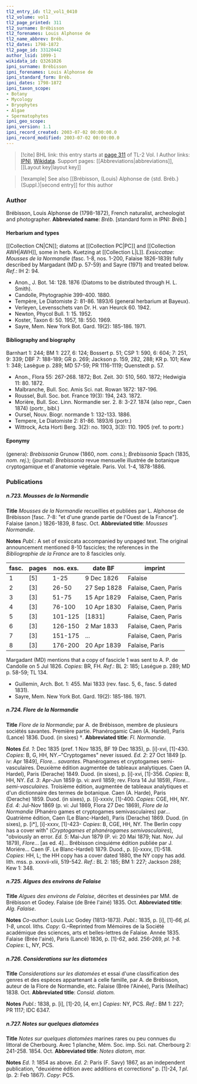 ```yaml
---
tl2_entry_id: tl2_vol1_0410
tl2_volume: vol1
tl2_page_printed: 311
tl2_surname: Brébisson
tl2_forenames: Louis Alphonse de
tl2_name_abbrev: Bréb.
tl2_dates: 1798-1872
tl2_page_id: 33120442
author_lsid: 1099-1
wikidata_id: Q3261026
ipni_surname: Brébisson
ipni_forenames: Louis Alphonse de
ipni_standard_form: Bréb.
ipni_dates: 1798-1872
ipni_taxon_scope: 
- Botany
- Mycology
- Bryophytes
- Algae
- Spermatophytes
ipni_geo_scope: 
ipni_version: 1.1
ipni_record_created: 2003-07-02 00:00:00.0
ipni_record_modified: 2003-07-02 00:00:00.0
---
```


> [!cite] BHL link: this entry starts at [page 311](https://www.biodiversitylibrary.org/page/33120442) of TL-2 Vol. I
> Author links: [IPNI](https://www.ipni.org/a/1099-1), [Wikidata](https://www.wikidata.org/wiki/Q3261026). Support pages: [[Abbreviations|abbreviations]], [[Layout key|layout key]]

> [!example] See also [[Brébisson, (Louis) Alphonse de {std. Bréb.} (Suppl.)|second entry]] for this author

### Author

Brébisson, Louis Alphonse de (1798-1872), French naturalist, archeologist and photographer. 
**Abbreviated name**: *Bréb.* \[standard form in IPNI: *Bréb.*\]

#### Herbarium and types

[[Collection CN|CN]]; diatoms at [[Collection PC|PC]] and [[Collection AWH|AWH]], some in herb. Kuetzing at [[Collection L|L]].
*Exsiccatae*: *Mousses de la Normandie* (fasc. 1-8, nos. 1-200, Falaise 1826-1839) fully described by Margadant (MD p. 57-59) and Sayre (1971) and treated below.
*Ref*.: IH 2: 94.
- Anon., J. Bot. 14: 128. 1876 (Diatoms to be distributed through H. L. Smith).
- Candolle, Phytographie 399-400. 1880.
- Tempère, Le Diatomiste 2: 81-86. 1893/6 (general herbarium at Bayeux).
- Verleyen, Levensschets van Dr. H. van Heurck 60. 1942.
- Newton, Phycol Bull. 1: 15. 1952.
- Koster, Taxon 6: 50. 1957, 18: 550. 1969.
- Sayre, Mem. New York Bot. Gard. 19(2): 185-186. 1971.

#### Bibliography and biography

Barnhart 1: 244; BM 1: 227, 6: 124; Bossert p. 51; CSP 1: 590, 6: 604; 7: 251, 9: 339; DBF 7: 188-189; GR p. 269; Jackson p. 159, 282, 288; KR p. 101; Kew 1: 348; Lasègue p. 289; MD 57-59; PR 1116-1119; Quenstedt p. 57.
- Anon., Flora 55: 267-268. 1872; Bot. Zeit. 30: 510, 560. 1872; Hedwigia 11: 80. 1872.
- Malbranche, Bull. Soc. Amis Sci. nat. Rowan 1872: 187-196.
- Roussel, Bull. Soc. bot. France 19(3): 194, 243. 1872.
- Morière, Bull. Soc. Linn. Normandie ser. 2. 8: 3-27. 1874 (also repr., Caen 1874) (portr., bibl.)
- Oursel, Nouv. Biogr. normande 1: 132-133. 1886.
- Tempere, Le Diatomiste 2: 81-86. 1893/6 (portr.)
- Wittrock, Acta Horti Berg. 3(2): no. 1903, 3(3): 110. 1905 (ref. to portr.)

#### Eponymy

(genera): *Brebissonia* Grunow (1860, *nom. cons.*); *Brebissonia* Spach (1835, *nom. rej.*); (journal): *Brebissonia* revue mensuelle illustrée de botanique cryptogamique et d'anatomie végétale. Paris. Vol. 1-4, 1878-1886.

### Publications

##### n.723. Mousses de la Normandie

**Title**
*Mousses de la Normandie* recueillies et publiées par L. Alphonse de Brébisson \[fasc. 7-8: "et d'une grande partie de l'Ouest de la France"\]. Falaise (anon.) 1826-1839, 8 fasc. Oct.
**Abbreviated title**: *Mousses Normandie*.

**Notes**
*Publ*.: A set of exsiccata accompanied by unpaged text. The original announcement mentioned 8-10 fascicles; the references in the *Bibliographie de la France* are to 8 fascicles only.

|fasc.	|pages	|nos. exs.	|date BF	|imprint|
|---	|---	|---	|---	|---	|
|1	|\[5\]	|1-25	|9 Dec 1826	|Falaise|
|2	|\[3\]	|26-50	|27 Sep 1828	|Falaise, Caen, Paris|
|3	|\[3\]	|51-75	|15 Apr 1829	|Falaise, Caen, Paris|
|4	|\[3\]	|76-100	|10 Apr 1830	|Falaise, Caen, Paris|
|5	|\[3\]	|101-125	|\[1831\]	|Falaise, Caen, Paris|
|6	|\[3\]	|126-150	|2 Mar 1833	|Falaise, Caen, Paris|
|7	|\[3\]	|151-175	|...	|Falaise, Caen, Paris|
|8	|\[3\]	|176-200	|20 Apr 1839	|Falaise, Paris|

Margadant (MD) mentions that a copy of fascicle 1 was sent to A. P. de Candolle on 5 Jul 1826. *Copies*: BR, FH.
*Ref*.: BL 2: 185; Laségue p. 289; MD p. 58-59; TL 134.
- Guillemin, Arch. Bot. 1: 455. Mai 1833 (rev. fasc. 5, 6., fasc. 5 dated 1831).
- Sayre, Mem. New York Bot. Gard. 19(2): 185-186. 1971.

##### n.724. Flore de la Normandie

**Title**
*Flore de la Normandie*; par A. de Brébisson, membre de plusieurs sociétés savantes. Première partie. Phanérogamic Caen (A. Hardel), Paris (Lance) 1836. Duod. (in sixes) †.
**Abbreviated title**: *Fl. Normandie*.

**Notes**
*Ed. 1*: Dec 1835 (pref. 1 Nov 1835, BF 19 Dec 1835), p. \[i\]-xvi, \[1\]-430. *Copies*: B, G, HH, NY.–"Cryptogames" never issued.
*Ed. 2*: 27 Oct 1849 \[p. iv: Apr 1849\], *Flore... savantes*. Phanérogames et cryptogames semi-vasculaires. Deuxième édition augmentée de tableaux analytiques. Caen (A. Hardel), Paris (Derache) 1849. Duod. (in sixes), p. \[i\]-xvi, \[1\]-356. *Copies*: B, HH, NY.
*Ed. 3*: Apr-Jun 1859 (p. vi: avril 1859; rev. Flora 14 Jul 1859), *Flore... semi-vasculaires*. Troisième édition, augmentée de tableaux analytiques et d'un dictionnaire des termes de botanique. Caen (A. Harde), Paris (Derache) 1859. Duod. (in sixes), p. \[i\]-xxxiv, \[1\]-400. *Copies*: CGE, HH, NY.
*Ed. 4*: Jul-Nov 1869 (p. vi: Jul 1869, Flora 27 Dec 1869), *Flore de la Normandie* (Phanéro games et cryptogames semivasculaires) par... Quatrième édition, Caen (Le Blanc-Hardel), Paris (Derache) 1869. Duod. (in sixes), p. \[i\*\], \[i\]-xxxv, \[1\]-423- *Copies*: B, CGE, HH, NY. The Berlin copy has a cover with" (*Cryptogames et phanérogames semivasculaires*), "obviously an error.
*Ed. 5*: Mai-Jun 1879 (P. vi: 20 Mai 1879; Nat. Nov. Jul 1879), *Flore*... \[as ed. 4\]... Brébisson cinquiéme édition publiée par J. Moriére... Caen (F. Le Blanc-Hardel) 1879. Duod., p. \[i\]-xxxv, \[1\]-518. *Copies*: HH, L; the HH copy has a cover dated 1880, the NY copy has add. lith. mss. p. xxxvii-xlii, 519-542.
*Ref*.: BL 2: 185; BM 1: 227; Jackson 288; Kew 1: 348.

##### n.725. Algues des environs de Falaise

**Title**
*Algues des environs de Falaise*, décrites et dessinées par MM. de Brébisson et Godey. Falaise (de Brée l'ainé) 1835. Oct.
**Abbreviated title**: *Alg. Falaise*.

**Notes**
*Co-author*: Louis Luc Godey (1813-1873).
*Publ*.: 1835, p. \[i\], \[1\]-*66, pl. 1-8*, uncol. liths. *Copy*: G.–Reprinted from Mémoires de la Société académique des sciences, arts et belles-lettres de Falaise. Année 1835. Falaise (Brée l'ainé), Paris (Lancé) 1836, p. \[1\]-62, add. 256-269, *pl. 1-8. Copies*: L, NY, PCS.

##### n.726. Considerations sur les diatomées

**Title**
*Considerations sur les diatomées* et essai d'une classification des genres et des espèces appartenant à celle famille, par A. de Brébisson, auteur de la Flore de Normandie, etc. Falaise (Brée l'Ainée), Paris (Meilhac) 1838. Oct.
**Abbreviated title**: *Consid. diatom.*

**Notes**
*Publ*.: 1838, p. \[i\], \[1\]-20, \[4, err.\] *Copies*: NY, PCS.
*Ref*.: BM 1: 227; PR 1117; IDC 6347.

##### n.727. Notes sur quelques diatomées

**Title**
*Notes sur quelques diatomées* marines rares ou peu connues du littoral de Cherbourg. Avec 1 planche, Mém. Soc. imp. Sci. nat. Cherbourg 2: 241-258. 1854. Oct.
**Abbreviated title**: *Notes diatom, mar.*

**Notes**
*Ed. 1*: 1854 as above.
*Ed. 2*: Paris (F. Savy) 1867, as an independent publication, "deuxiéme édition avec additions et corrections" p. \[1\]-24, *1 pl*. (p. 2: Feb 1867). *Copy*: PCS.

